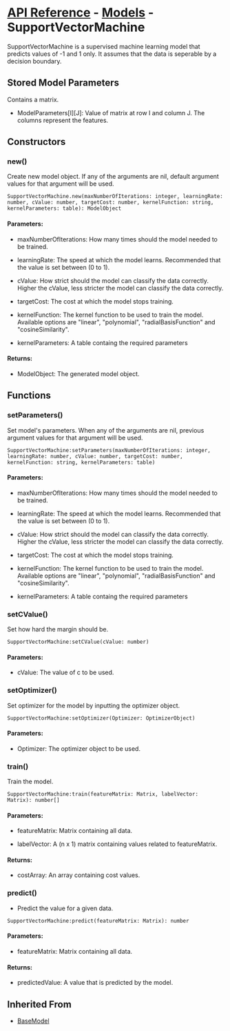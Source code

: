 # [API Reference](../../API.md) - [Models](../Models.md) - SupportVectorMachine

SupportVectorMachine is a supervised machine learning model that predicts values of -1 and 1 only. It assumes that the data is seperable by a decision boundary.

## Stored Model Parameters

Contains a matrix.  

* ModelParameters[I][J]: Value of matrix at row I and column J. The columns represent the features.

## Constructors

### new()

Create new model object. If any of the arguments are nil, default argument values for that argument will be used.

```
SupportVectorMachine.new(maxNumberOfIterations: integer, learningRate: number, cValue: number, targetCost: number, kernelFunction: string, kernelParameters: table): ModelObject
```

#### Parameters:

* maxNumberOfIterations: How many times should the model needed to be trained.

* learningRate: The speed at which the model learns. Recommended that the value is set between (0 to 1).

* cValue: How strict should the model can classify the data correctly. Higher the cValue, less stricter the model can classify the data correctly.

* targetCost: The cost at which the model stops training.

* kernelFunction: The kernel function to be used to train the model. Available options are "linear", "polynomial", "radialBasisFunction" and "cosineSimilarity".

* kernelParameters: A table containg the required parameters 

#### Returns:

* ModelObject: The generated model object.

## Functions

### setParameters()

Set model's parameters. When any of the arguments are nil, previous argument values for that argument will be used.

```
SupportVectorMachine:setParameters(maxNumberOfIterations: integer, learningRate: number, cValue: number, targetCost: number,  kernelFunction: string, kernelParameters: table)
```

#### Parameters:

* maxNumberOfIterations: How many times should the model needed to be trained.

* learningRate: The speed at which the model learns. Recommended that the value is set between (0 to 1).

* cValue: How strict should the model can classify the data correctly. Higher the cValue, less stricter the model can classify the data correctly.

* targetCost: The cost at which the model stops training.

* kernelFunction: The kernel function to be used to train the model. Available options are "linear", "polynomial", "radialBasisFunction" and "cosineSimilarity".

* kernelParameters: A table containg the required parameters 

### setCValue()

Set how hard the margin should be.

```
SupportVectorMachine:setCValue(cValue: number)
```

#### Parameters:

* cValue: The value of c to be used.

### setOptimizer()

Set optimizer for the model by inputting the optimizer object.

```
SupportVectorMachine:setOptimizer(Optimizer: OptimizerObject)
```

#### Parameters:

* Optimizer: The optimizer object to be used.

### train()

Train the model.

```
SupportVectorMachine:train(featureMatrix: Matrix, labelVector: Matrix): number[]
```
#### Parameters:

* featureMatrix: Matrix containing all data.

* labelVector: A (n x 1) matrix containing values related to featureMatrix.

#### Returns:

* costArray: An array containing cost values.

### predict()

* Predict the value for a given data.

```
SupportVectorMachine:predict(featureMatrix: Matrix): number
```

#### Parameters:

* featureMatrix: Matrix containing all data.

#### Returns:

* predictedValue: A value that is predicted by the model.

## Inherited From

* [BaseModel](BaseModel.md)

